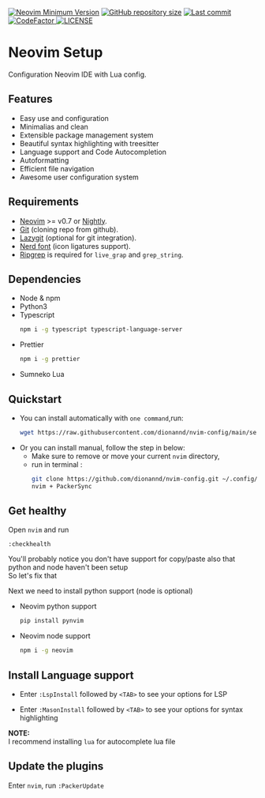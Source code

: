[![Neovim Minimum Version](https://img.shields.io/badge/Neovim-0.7+-blueviolet.svg?style=flat-square&logo=Neovim&logoColor=white)](https://github.com/neovim/neovim)
<a href="https://github.com/dionannd/nvim-config">
  <img src="https://img.shields.io/github/repo-size/dionannd/nvim-config?style=flat-square&label=Repo" alt="GitHub repository size"
/></a>
<a href="https://github.com/dionannd/nvim-config/pulse">
  <img alt="Last commit" src="https://img.shields.io/github/last-commit/dionannd/nvim-config?style=flat-square&label=Last Commit"/>
</a>
<a href="https://www.codefactor.io/repository/github/dionannd/nvim-config">
  <img src="https://www.codefactor.io/repository/github/dionannd/nvim-config/badge" alt="CodeFactor" />
</a>
<a href="https://github.com/dionannd/nvim-config/blob/main/LICENSE">
    <img src="https://img.shields.io/github/license/dionannd/nvim-config?style=flat-square&logo=GNU&label=License" alt="LICENSE"
/></a>

# Neovim Setup
Configuration Neovim IDE with Lua config.

## Features
- Easy use and configuration
- Minimalias and clean
- Extensible package management system
- Beautiful syntax highlighting with treesitter
- Language support and Code Autocompletion
- Autoformatting
- Efficient file navigation
- Awesome user configuration system

## Requirements
- [Neovim](https://neovim.io/) >= v0.7 or [Nightly](https://github.com/neovim/neovim/releases/tag/nightly).
- [Git](https://github.com/git/git) (cloning repo from github).
- [Lazygit](https://github.com/jesseduffield/lazygit) (optional for git integration).
- [Nerd font](https://www.nerdfonts.com/) (icon ligatures support).
- [Ripgrep](https://github.com/BurntSushi/ripgrep) is required for `live_grap` and `grep_string`.

## Dependencies
- Node & npm
- Python3
- Typescript
  ```bash
  npm i -g typescript typescript-language-server
  ```
- Prettier
  ```bash
  npm i -g prettier
  ```
- Sumneko Lua

## Quickstart

- You can install automatically with `one command`,run:
  ```bash
  wget https://raw.githubusercontent.com/dionannd/nvim-config/main/setup.sh && chmod +x setup.sh && ./setup.sh
  ```
- Or you can install manual, follow the step in below:
  - Make sure to remove or move your current `nvim` directory, 
  - run in terminal :
    ```bash
    git clone https://github.com/dionannd/nvim-config.git ~/.config/nvim
    nvim + PackerSync
    ```

## Get healthy

Open `nvim` and run
```
:checkhealth
```

You'll probably notice you don't have support for copy/paste also that python and node haven't been setup <br />
So let's fix that <br />

Next we need to install python support (node is optional)
- Neovim python support
  ```bash
  pip install pynvim
  ```
- Neovim node support
  ```bash
  npm i -g neovim
  ```

## Install Language support

- Enter `:LspInstall` followed by `<TAB>` to see your options for LSP

- Enter `:MasonInstall` followed by `<TAB>` to see your options for syntax highlighting

**NOTE:** <br />
I recommend installing `lua` for autocomplete lua file

## Update the plugins

Enter `nvim`, run `:PackerUpdate`
